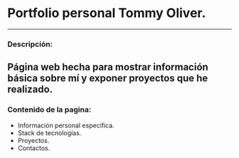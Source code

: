 # Portfolio personal Tommy Oliver.
---

### Descripción:
Página web hecha para mostrar información básica sobre mí y exponer proyectos que he realizado.
---

### Contenido de la pagina:
- Información personal especifica.
- Stack de tecnologías.
- Proyectos.
- Contactos.
